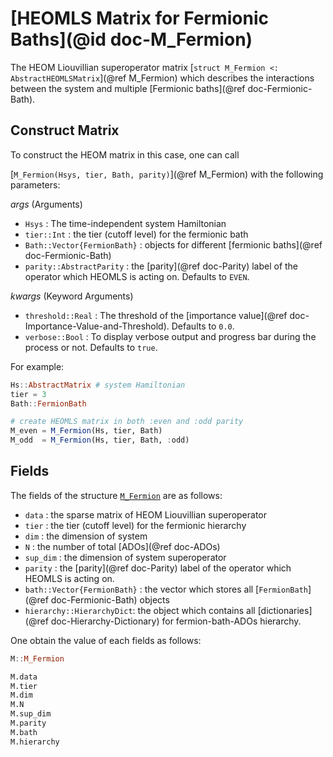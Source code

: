 # [HEOMLS Matrix for Fermionic Baths](@id doc-M_Fermion)
The HEOM Liouvillian superoperator matrix [`struct M_Fermion <: AbstractHEOMLSMatrix`](@ref M_Fermion) which describes the interactions between the system and multiple [Fermionic baths](@ref doc-Fermionic-Bath).

## Construct Matrix
To construct the HEOM matrix in this case, one can call 

[`M_Fermion(Hsys, tier, Bath, parity)`](@ref M_Fermion) with the following parameters:

*args* (Arguments)
 - `Hsys` : The time-independent system Hamiltonian
 - `tier::Int` : the tier (cutoff level) for the fermionic bath
 - `Bath::Vector{FermionBath}` : objects for different [fermionic baths](@ref doc-Fermionic-Bath)
 - `parity::AbstractParity` : the [parity](@ref doc-Parity) label of the operator which HEOMLS is acting on. Defaults to `EVEN`.

*kwargs* (Keyword Arguments)
 - `threshold::Real` : The threshold of the [importance value](@ref doc-Importance-Value-and-Threshold). Defaults to `0.0`.
 - `verbose::Bool` : To display verbose output and progress bar during the process or not. Defaults to `true`.

For example:
```julia
Hs::AbstractMatrix # system Hamiltonian
tier = 3
Bath::FermionBath

# create HEOMLS matrix in both :even and :odd parity
M_even = M_Fermion(Hs, tier, Bath) 
M_odd  = M_Fermion(Hs, tier, Bath, :odd) 
```

## Fields
The fields of the structure [`M_Fermion`](@ref) are as follows:
 - `data` : the sparse matrix of HEOM Liouvillian superoperator
 - `tier` : the tier (cutoff level) for the fermionic hierarchy
 - `dim` : the dimension of system
 - `N` : the number of total [ADOs](@ref doc-ADOs)
 - `sup_dim` : the dimension of system superoperator
 - `parity` : the [parity](@ref doc-Parity) label of the operator which HEOMLS is acting on.
 - `bath::Vector{FermionBath}` : the vector which stores all [`FermionBath`](@ref doc-Fermionic-Bath) objects
 - `hierarchy::HierarchyDict`: the object which contains all [dictionaries](@ref doc-Hierarchy-Dictionary) for fermion-bath-ADOs hierarchy.

One obtain the value of each fields as follows:
```julia
M::M_Fermion

M.data
M.tier
M.dim
M.N
M.sup_dim
M.parity
M.bath
M.hierarchy
```